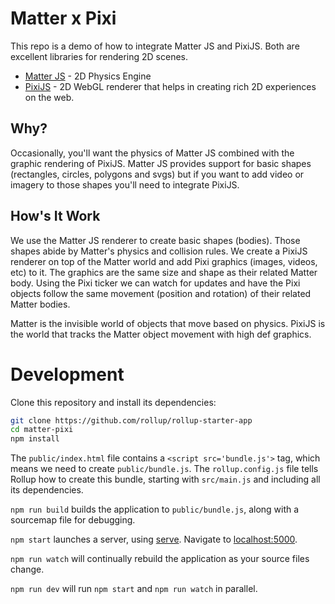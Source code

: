 # Matter x Pixi

This repo is a demo of how to integrate Matter JS and PixiJS. Both are excellent libraries for rendering 2D scenes.

- [Matter JS](https://brm.io/matter-js/) - 2D Physics Engine
- [PixiJS](https://www.pixijs.com/) - 2D WebGL renderer that helps in creating rich 2D experiences on the web.

## Why?

Occasionally, you'll want the physics of Matter JS combined with the graphic rendering of PixiJS. Matter JS provides support for basic shapes (rectangles, circles, polygons and svgs) but if you want to add video or imagery to those shapes you'll need to integrate PixiJS.

## How's It Work

We use the Matter JS renderer to create basic shapes (bodies). Those shapes abide by Matter's physics and collision rules. We create a PixiJS renderer on top of the Matter world and add Pixi graphics (images, videos, etc) to it. The graphics are the same size and shape as their related Matter body. Using the Pixi ticker we can watch for updates and have the Pixi objects follow the same movement (position and rotation) of their related Matter bodies.

Matter is the invisible world of objects that move based on physics. PixiJS is the world that tracks the Matter object movement with high def graphics.

# Development

Clone this repository and install its dependencies:

```bash
git clone https://github.com/rollup/rollup-starter-app
cd matter-pixi
npm install
```

The `public/index.html` file contains a `<script src='bundle.js'>` tag, which means we need to create `public/bundle.js`. The `rollup.config.js` file tells Rollup how to create this bundle, starting with `src/main.js` and including all its dependencies.

`npm run build` builds the application to `public/bundle.js`, along with a sourcemap file for debugging.

`npm start` launches a server, using [serve](https://github.com/zeit/serve). Navigate to [localhost:5000](http://localhost:5000).

`npm run watch` will continually rebuild the application as your source files change.

`npm run dev` will run `npm start` and `npm run watch` in parallel.

